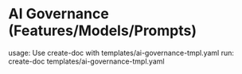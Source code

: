 # AI Governance (Features/Models/Prompts)

usage: Use create-doc with templates/ai-governance-tmpl.yaml
run: create-doc templates/ai-governance-tmpl.yaml
